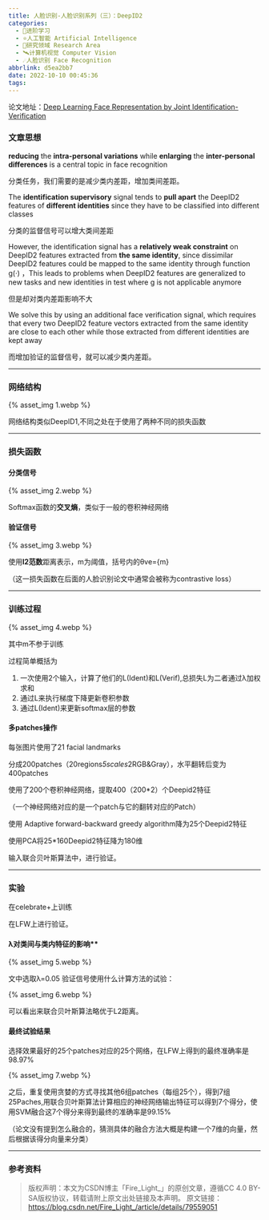 ```yaml
---
title: 人脸识别-人脸识别系列（三）：DeepID2
categories:
  - 🌙进阶学习
  - ⭐人工智能 Artificial Intelligence
  - 💫研究领域 Research Area
  - 🛰️计算机视觉 Computer Vision
  - ☄️人脸识别 Face Recognition
abbrlink: d5ea2bb7
date: 2022-10-10 00:45:36
tags:
---
```


论文地址：[Deep Learning Face Representation by Joint Identification-Verification](https://arxiv.org/abs/1406.4773)

### 文章思想

**reducing** the **intra-personal variations** while **enlarging** the **inter-personal differences** is a central topic in face recognition

分类任务，我们需要的是减少类内差距，增加类间差距。

The **identification supervisory** signal tends to **pull apart** the DeepID2 features of **different identities** since they have to be classified into different classes

分类的监督信号可以增大类间差距

However, the identification signal has a **relatively weak constraint** on DeepID2 features extracted from **the same identity**, since dissimilar DeepID2 features could be mapped to the same identity through function g(·) ，This leads to problems when DeepID2 features are generalized to new tasks and new identities in test where g is not applicable anymore

但是却对类内差距影响不大

We solve this by using an additional face verification signal, which requires that every two DeepID2 feature
vectors extracted from the same identity are close to each other while those extracted from different
identities are kept away

而增加验证的监督信号，就可以减少类内差距。

<!--more-->

***

### 网络结构

{% asset_img 1.webp %}

网络结构类似DeepID1,不同之处在于使用了两种不同的损失函数

***

### 损失函数

#### 分类信号

{% asset_img 2.webp %}

Softmax函数的**交叉熵**，类似于一般的卷积神经网络

#### 验证信号

{% asset_img 3.webp %}

使用**l2范数**距离表示，m为阈值，括号内的θve={m}

（这一损失函数在后面的人脸识别论文中通常会被称为contrastive loss）

***

### 训练过程

{% asset_img 4.webp %}

其中m不参于训练

过程简单概括为

1. 一次使用2个输入，计算了他们的L(Ident)和L(Verif),总损失L为二者通过λ加权求和
2. 通过L来执行梯度下降更新卷积参数
3. 通过L(Ident)来更新softmax层的参数

#### 多patches操作

每张图片使用了21 facial landmarks

分成200patches（20regions*5scales*2RGB&Gray），水平翻转后变为400patches

使用了200个卷积神经网络，提取400（200*2）个Deepid2特征

（一个神经网络对应的是一个patch与它的翻转对应的Patch）

使用 Adaptive forward-backward greedy algorithm降为25个Deepid2特征

使用PCA将25*160Deepid2特征降为180维

输入联合贝叶斯算法中，进行验证。

***

### 实验

在celebrate+上训练

在LFW上进行验证。

#### λ对类间与类内特征的影响**

{% asset_img 5.webp %}

文中选取λ=0.05
验证信号使用什么计算方法的试验：

{% asset_img 6.webp %}

可以看出来联合贝叶斯算法略优于L2距离。

#### 最终试验结果

选择效果最好的25个patches对应的25个网络，在LFW上得到的最终准确率是98.97%

{% asset_img 7.webp %}

之后，重复使用贪婪的方式寻找其他6组patches（每组25个），得到7组25Paches,用联合贝叶斯算法计算相应的神经网络输出特征可以得到7个得分，使用SVM融合这7个得分来得到最终的准确率是99.15%

（论文没有提到怎么融合的，猜测具体的融合方法大概是构建一个7维的向量，然后根据该得分向量来分类）

***

### 参考资料

> 版权声明：本文为CSDN博主「Fire_Light_」的原创文章，遵循CC 4.0 BY-SA版权协议，转载请附上原文出处链接及本声明。
> 原文链接：https://blog.csdn.net/Fire_Light_/article/details/79559051
